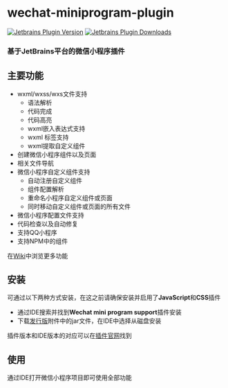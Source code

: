 wechat-miniprogram-plugin
=========================

[![Jetbrains Plugin Version](https://img.shields.io/jetbrains/plugin/v/13396-wechat-mini-program-support.svg "Jetbrains Plugin Version")](https://plugins.jetbrains.com/plugin/13396-wechat-mini-program-support/versions)
[![Jetbrains Plugin Downloads](https://img.shields.io/jetbrains/plugin/d/13396-wechat-mini-program-support.svg "Jetbrains Plugin Downloads")](https://plugins.jetbrains.com/plugin/13396-wechat-mini-program-support)

### 基于JetBrains平台的微信小程序插件 

主要功能
---
- wxml/wxss/wxs文件支持
    - 语法解析
    - 代码完成
    - 代码高亮
    - wxml嵌入表达式支持
    - wxml <wxs> 标签支持
    - wxml提取自定义组件
- 创建微信小程序组件以及页面
- 相关文件导航
- 微信小程序自定义组件支持
    - 自动注册自定义组件
    - 组件配置解析
    - 重命名小程序自定义组件或页面
    - 同时移动自定义组件或页面的所有文件
- 微信小程序配置文件支持
- 代码检查以及自动修复
- 支持QQ小程序
- 支持NPM中的组件

在[Wiki](https://gitee.com/zxy_c/wechat-miniprogram-plugin/wikis)中浏览更多功能

安装
---
可通过以下两种方式安装，在这之前请确保安装并启用了**JavaScript**和**CSS**插件
- 通过IDE搜索并找到**Wechat mini program support**插件安装
- 下载[发行版](https://gitee.com/zxy_c/wechat-miniprogram-plugin/releases)附件中的jar文件，在IDE中选择从磁盘安装

插件版本和IDE版本的对应可以在[插件官网](https://plugins.jetbrains.com/plugin/13396-wechat-mini-program-support/versions)找到

使用
---
通过IDE打开微信小程序项目即可使用全部功能